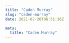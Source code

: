 ```yaml
---
title: "Caden Murray"
slug: "caden-murray"
date: 2021-02-20T06:51:36Z

meta:
  title: "Caden Murray"
---
```


